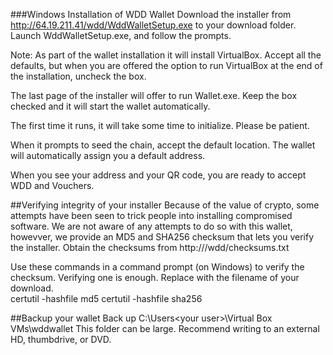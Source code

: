 ###Windows Installation of WDD Wallet
Download the installer from http://64.19.211.41/wdd/WddWalletSetup.exe to your download folder.
Launch WddWalletSetup.exe, and follow the prompts. 

Note: As part of the wallet installation it will install VirtualBox.  Accept all the defaults, but when you are offered the option to run VirtualBox at the end of the installation, uncheck the box. 

The last page of the installer will offer to run Wallet.exe.  Keep the box checked and it will start the wallet automatically.

The first time it runs, it will take some time to initialize.  Please be patient.  

When it prompts to seed the chain, accept the default location.  The wallet will automatically assign you a default address.

When you see your address and your QR code, you are ready to accept WDD and Vouchers.

##Verifying integrity of your installer
Because of the value of crypto, some attempts have been seen to trick people into installing compromised software.  We are not aware of any attempts to do so with this wallet, howevver, we provide an MD5 and SHA256 checksum that lets you verify the installer.  Obtain the checksums from http://<domain>/wdd/checksums.txt

Use these commands in a command prompt (on Windows) to verify the checksum.  Verifying one is enough.
Replace <file> with the filename of your download.  
certutil -hashfile <file> md5
certutil -hashfile <file> sha256

##Backup your wallet
Back up C:\Users\<your user>\Virtual Box VMs\wddwallet
This folder can be large.  Recommend writing to an external HD, thumbdrive, or DVD.
